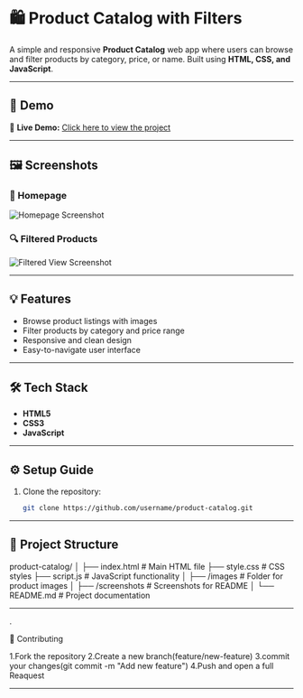 # 🛍️ Product Catalog with Filters

A simple and responsive **Product Catalog** web app where users can browse and filter products by category, price, or name. Built using **HTML, CSS, and JavaScript**.

---

## 🚀 Demo

🔗 **Live Demo:** [Click here to view the project](https://your-demo-link.com)

---

## 🖼️ Screenshots

### 🧭 Homepage
![Homepage Screenshot](./screenshots/homepage.png)

### 🔍 Filtered Products
![Filtered View Screenshot](./screenshots/filtered-products.png)

---

## 💡 Features

- Browse product listings with images  
- Filter products by category and price range  
- Responsive and clean design  
- Easy-to-navigate user interface  

---

## 🛠️ Tech Stack

- **HTML5**
- **CSS3**
- **JavaScript**

---

## ⚙️ Setup Guide

1. Clone the repository:
   ```bash
   git clone https://github.com/username/product-catalog.git

---

## 🧩 Project Structure

product-catalog/
│
├── index.html # Main HTML file
├── style.css # CSS styles
├── script.js # JavaScript functionality
│
├── /images # Folder for product images
│
├── /screenshots # Screenshots for README
│
└── README.md # Project documentation

---

.

🤝 Contributing

1.Fork the repository
2.Create a new branch(feature/new-feature)
3.commit your changes(git commit -m "Add new feature")
4.Push and open a full Reaquest

---

